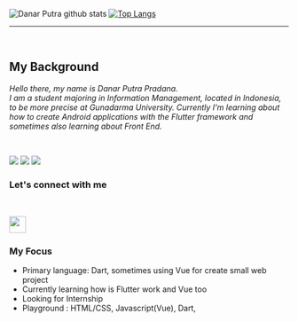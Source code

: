 ![Danar Putra github stats](https://github-readme-stats.vercel.app/api?username=pradana4648&show_icons=true&theme=solarized-light)
[![Top Langs](https://github-readme-stats.vercel.app/api/top-langs/?username=pradana4648&layout=compact)](https://github.com/anuraghazra/github-readme-stats)

---
<!-- [![Wakatime Status](https://github-readme-stats.vercel.app/api/wakatime?username=@pradana4648)](https://github.com/anuraghazra/github-readme-stats) -->

<br>

## My Background

*Hello there, my name is Danar Putra Pradana. <br>
I am a student majoring in Information Management, located in Indonesia, to be more precise at Gunadarma University.
Currently I'm learning about how to create Android applications with the Flutter framework and sometimes also learning about Front End.*

<br>
<p>
<img src="https://img.shields.io/badge/Flutter%20-%2302569B.svg?&style=for-the-badge&logo=Flutter&logoColor=white" /> 
<img src="https://img.shields.io/badge/sqlite-%2307405e.svg?&style=for-the-badge&logo=sqlite&logoColor=white"/>
<img src="https://img.shields.io/badge/dart-%230175C2.svg?&style=for-the-badge&logo=dart&logoColor=white"/>
</p>


### Let's connect with me

<br>

[<img height="30" src="icons/linkedin.ico"/>](https://www.linkedin.com/in/danar-p-530197108/)

### My Focus
* Primary language: Dart, sometimes using Vue for create small web project
* Currently learning how is Flutter work and Vue too
* Looking for Internship 
* Playground : HTML/CSS, Javascript(Vue), Dart,

<!-- ![Visitor Count](https://profile-counter.glitch.me/danarputra4648/count.svg) -->



